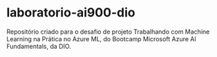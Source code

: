 # laboratorio-ai900-dio
Repositório criado para o desafio de projeto Trabalhando com Machine Learning na Prática no Azure ML, do Bootcamp Microsoft Azure AI Fundamentals, da DIO.
